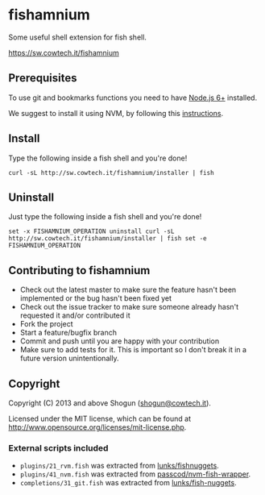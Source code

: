 # fishamnium

Some useful shell extension for fish shell.

https://sw.cowtech.it/fishamnium

## Prerequisites

To use git and bookmarks functions you need to have [Node.js 6+](https://nodejs.org) installed.

We suggest to install it using NVM, by following this [instructions](https://github.com/creationix/nvm#installation).

## Install

Type the following inside a fish shell and you're done!

`curl -sL http://sw.cowtech.it/fishamnium/installer | fish`

## Uninstall

Just type the following inside a fish shell and you're done!

`
set -x FISHAMNIUM_OPERATION uninstall
curl -sL http://sw.cowtech.it/fishamnium/installer | fish
set -e FISHAMNIUM_OPERATION
`

## Contributing to fishamnium

* Check out the latest master to make sure the feature hasn't been implemented or the bug hasn't been fixed yet
* Check out the issue tracker to make sure someone already hasn't requested it and/or contributed it
* Fork the project
* Start a feature/bugfix branch
* Commit and push until you are happy with your contribution
* Make sure to add tests for it. This is important so I don't break it in a future version unintentionally.

## Copyright

Copyright (C) 2013 and above Shogun (shogun@cowtech.it).

Licensed under the MIT license, which can be found at http://www.opensource.org/licenses/mit-license.php.

### External scripts included

* `plugins/21_rvm.fish` was extracted from [lunks/fishnuggets](https://www.github.com/zmalltalker/lunks-nuggets).
* `plugins/41_nvm.fish` was extracted from [passcod/nvm-fish-wrapper](https://www.github.com/passcod/nvm-fish-wrapper).
* `completions/31_git.fish` was extracted from [lunks/fish-nuggets](https://www.github.com/lunks/fish-nuggets).
